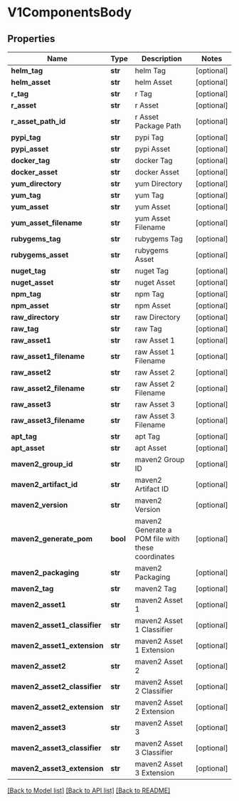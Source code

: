 # V1ComponentsBody

## Properties

| Name                         | Type     | Description                                       | Notes      |
| ---------------------------- | -------- | ------------------------------------------------- | ---------- |
| **helm_tag**                 | **str**  | helm Tag                                          | [optional] |
| **helm_asset**               | **str**  | helm Asset                                        | [optional] |
| **r_tag**                    | **str**  | r Tag                                             | [optional] |
| **r_asset**                  | **str**  | r Asset                                           | [optional] |
| **r_asset_path_id**          | **str**  | r Asset Package Path                              | [optional] |
| **pypi_tag**                 | **str**  | pypi Tag                                          | [optional] |
| **pypi_asset**               | **str**  | pypi Asset                                        | [optional] |
| **docker_tag**               | **str**  | docker Tag                                        | [optional] |
| **docker_asset**             | **str**  | docker Asset                                      | [optional] |
| **yum_directory**            | **str**  | yum Directory                                     | [optional] |
| **yum_tag**                  | **str**  | yum Tag                                           | [optional] |
| **yum_asset**                | **str**  | yum Asset                                         | [optional] |
| **yum_asset_filename**       | **str**  | yum Asset Filename                                | [optional] |
| **rubygems_tag**             | **str**  | rubygems Tag                                      | [optional] |
| **rubygems_asset**           | **str**  | rubygems Asset                                    | [optional] |
| **nuget_tag**                | **str**  | nuget Tag                                         | [optional] |
| **nuget_asset**              | **str**  | nuget Asset                                       | [optional] |
| **npm_tag**                  | **str**  | npm Tag                                           | [optional] |
| **npm_asset**                | **str**  | npm Asset                                         | [optional] |
| **raw_directory**            | **str**  | raw Directory                                     | [optional] |
| **raw_tag**                  | **str**  | raw Tag                                           | [optional] |
| **raw_asset1**               | **str**  | raw Asset 1                                       | [optional] |
| **raw_asset1_filename**      | **str**  | raw Asset 1 Filename                              | [optional] |
| **raw_asset2**               | **str**  | raw Asset 2                                       | [optional] |
| **raw_asset2_filename**      | **str**  | raw Asset 2 Filename                              | [optional] |
| **raw_asset3**               | **str**  | raw Asset 3                                       | [optional] |
| **raw_asset3_filename**      | **str**  | raw Asset 3 Filename                              | [optional] |
| **apt_tag**                  | **str**  | apt Tag                                           | [optional] |
| **apt_asset**                | **str**  | apt Asset                                         | [optional] |
| **maven2_group_id**          | **str**  | maven2 Group ID                                   | [optional] |
| **maven2_artifact_id**       | **str**  | maven2 Artifact ID                                | [optional] |
| **maven2_version**           | **str**  | maven2 Version                                    | [optional] |
| **maven2_generate_pom**      | **bool** | maven2 Generate a POM file with these coordinates | [optional] |
| **maven2_packaging**         | **str**  | maven2 Packaging                                  | [optional] |
| **maven2_tag**               | **str**  | maven2 Tag                                        | [optional] |
| **maven2_asset1**            | **str**  | maven2 Asset 1                                    | [optional] |
| **maven2_asset1_classifier** | **str**  | maven2 Asset 1 Classifier                         | [optional] |
| **maven2_asset1_extension**  | **str**  | maven2 Asset 1 Extension                          | [optional] |
| **maven2_asset2**            | **str**  | maven2 Asset 2                                    | [optional] |
| **maven2_asset2_classifier** | **str**  | maven2 Asset 2 Classifier                         | [optional] |
| **maven2_asset2_extension**  | **str**  | maven2 Asset 2 Extension                          | [optional] |
| **maven2_asset3**            | **str**  | maven2 Asset 3                                    | [optional] |
| **maven2_asset3_classifier** | **str**  | maven2 Asset 3 Classifier                         | [optional] |
| **maven2_asset3_extension**  | **str**  | maven2 Asset 3 Extension                          | [optional] |

[[Back to Model list]](../README.md#documentation-for-models) [[Back to API list]](../README.md#documentation-for-api-endpoints) [[Back to README]](../README.md)
